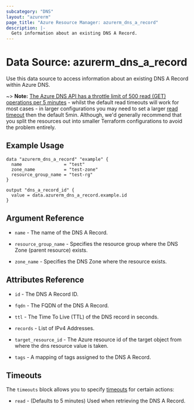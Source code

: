 ```yaml
---
subcategory: "DNS"
layout: "azurerm"
page_title: "Azure Resource Manager: azurerm_dns_a_record"
description: |-
  Gets information about an existing DNS A Record.
---
```


# Data Source: azurerm_dns_a_record

Use this data source to access information about an existing DNS A Record within Azure DNS.

~> **Note:** [The Azure DNS API has a throttle limit of 500 read (GET) operations per 5 minutes](https://docs.microsoft.com/azure/azure-resource-manager/management/request-limits-and-throttling#network-throttling) - whilst the default read timeouts will work for most cases - in larger configurations you may need to set a larger [read timeout](https://www.terraform.io/language/resources/syntax#operation-timeouts) then the default 5min. Although, we'd generally recommend that you split the resources out into smaller Terraform configurations to avoid the problem entirely.

## Example Usage

```hcl
data "azurerm_dns_a_record" "example" {
  name                = "test"
  zone_name           = "test-zone"
  resource_group_name = "test-rg"
}

output "dns_a_record_id" {
  value = data.azurerm_dns_a_record.example.id
}
```

## Argument Reference

* `name` - The name of the DNS A Record.

* `resource_group_name` - Specifies the resource group where the DNS Zone (parent resource) exists.

* `zone_name` - Specifies the DNS Zone where the resource exists.

## Attributes Reference

* `id` - The DNS A Record ID.

* `fqdn` - The FQDN of the DNS A Record.

* `ttl` - The Time To Live (TTL) of the DNS record in seconds.

* `records` - List of IPv4 Addresses.

* `target_resource_id` - The Azure resource id of the target object from where the dns resource value is taken.

* `tags` - A mapping of tags assigned to the DNS A Record.

## Timeouts

The `timeouts` block allows you to specify [timeouts](https://www.terraform.io/docs/configuration/resources.html#timeouts) for certain actions:

* `read` - (Defaults to 5 minutes) Used when retrieving the DNS A Record.
